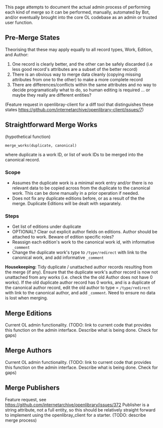 This page attempts to document the actual admin process of performing each kind of merge so it can be performed, manually, automated by Bot, and/or eventually brought into the core OL codebase as an admin or trusted user function.

## Pre-Merge States

Theorising that these may apply equally to all record types, Work, Edition, and Author: 

1. One record is clearly better, and the other can be safely discarded (i.e less good record's attributes are a subset of the better record)
1. There is an obvious way to merge data cleanly (copying missing attributes from one to the other) to make a more complete record
1. There are differences/conflicts within the same attributes and no way to decide programatically what to do, so human editing is required ... or maybe they really are different entities?

(Feature request in openlibray-client for a diff tool that distinguishes these states https://github.com/internetarchive/openlibrary-client/issues/7)

## Straightforward Merge Works

(hypothetical function)

    merge_works(duplicate, canonical)

where duplicate is a work ID, or list of work IDs to be merged into the canonical record.

### Scope
* Assumes the duplicate work is a minimal work entry and/or there is no relevant data to be copied across from the duplicate to the canonical work. This can be done manually in a prior operation if needed.
* Does not fix any duplicate editions before, or as a result of the the merge. Duplicate Editions will be dealt with separately.

### Steps

* Get list of editions under duplicate
* OPTIONAL? Clear out explicit author fields on editions. Author should be attached to work. Beware of edition specific roles?
* Reassign each edition's work to the canonical work id, with informative `_comment`
* Change the duplicate work's type to `/type/redirect` with link to the canonical work, and add informative `_comment`

**Housekeeping:** Tidy duplicate / unattached author records resulting from the merge (if any). Ensure that the duplicate work's author record is now not unattached from any works (i.e. check the the old Author does not have 0 works). If the old duplicate author record has 0 works, and is a duplicate of the canonical author record, edit the old author to type = `/type/redirect` with link to the canonical author, and add `_comment`.   Need to ensure no data is lost when merging.

## Merge Editions

Current OL admin functionality.
(TODO: link to current code that provides this function on the admin interface. Describe what is being done. Check for gaps)

## Merge Authors

Current OL admin functionality.
(TODO: link to current code that provides this function on the admin interface. Describe what is being done. Check for gaps)

## Merge Publishers
Feature request, see https://github.com/internetarchive/openlibrary/issues/372
Publisher is a string attribute, not a full entity, so this should be relatively straight forward to implement using the openlibray_client for a starter.
(TODO: describe merge process)